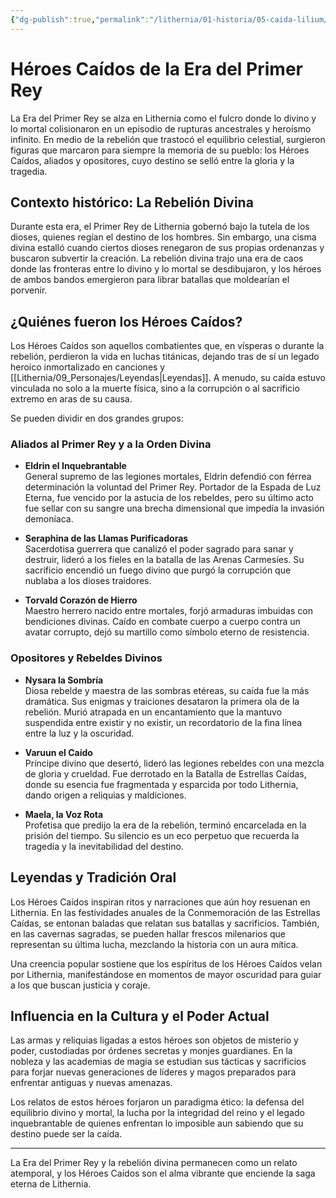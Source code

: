 ```yaml
---
{"dg-publish":true,"permalink":"/lithernia/01-historia/05-caida-lilium/heroes-caidos-de-la-era-del-primer-rey/","title":"Héroes Caídos de la Era del Primer Rey","tags":["lithernia","historia","personajes"]}
---
```


# Héroes Caídos de la Era del Primer Rey

La Era del Primer Rey se alza en Lithernia como el fulcro donde lo divino y lo mortal colisionaron en un episodio de rupturas ancestrales y heroísmo infinito. En medio de la rebelión que trastocó el equilibrio celestial, surgieron figuras que marcaron para siempre la memoria de su pueblo: los Héroes Caídos, aliados y opositores, cuyo destino se selló entre la gloria y la tragedia.

## Contexto histórico: La Rebelión Divina

Durante esta era, el Primer Rey de Lithernia gobernó bajo la tutela de los dioses, quienes regían el destino de los hombres. Sin embargo, una cisma divina estalló cuando ciertos dioses renegaron de sus propias ordenanzas y buscaron subvertir la creación. La rebelión divina trajo una era de caos donde las fronteras entre lo divino y lo mortal se desdibujaron, y los héroes de ambos bandos emergieron para librar batallas que moldearían el porvenir.

## ¿Quiénes fueron los Héroes Caídos?

Los Héroes Caídos son aquellos combatientes que, en vísperas o durante la rebelión, perdieron la vida en luchas titánicas, dejando tras de sí un legado heroico inmortalizado en canciones y [[Lithernia/09_Personajes/Leyendas\|Leyendas]]. A menudo, su caída estuvo vinculada no solo a la muerte física, sino a la corrupción o al sacrificio extremo en aras de su causa.

Se pueden dividir en dos grandes grupos:

### Aliados al Primer Rey y a la Orden Divina

- **Eldrin el Inquebrantable**  
  General supremo de las legiones mortales, Eldrin defendió con férrea determinación la voluntad del Primer Rey. Portador de la Espada de Luz Eterna, fue vencido por la astucia de los rebeldes, pero su último acto fue sellar con su sangre una brecha dimensional que impedía la invasión demoníaca.

- **Seraphina de las Llamas Purificadoras**  
  Sacerdotisa guerrera que canalizó el poder sagrado para sanar y destruir, lideró a los fieles en la batalla de las Arenas Carmesíes. Su sacrificio encendió un fuego divino que purgó la corrupción que nublaba a los dioses traidores.

- **Torvald Corazón de Hierro**  
  Maestro herrero nacido entre mortales, forjó armaduras imbuidas con bendiciones divinas. Caído en combate cuerpo a cuerpo contra un avatar corrupto, dejó su martillo como símbolo eterno de resistencia.

### Opositores y Rebeldes Divinos

- **Nysara la Sombría**  
  Diosa rebelde y maestra de las sombras etéreas, su caída fue la más dramática. Sus enigmas y traiciones desataron la primera ola de la rebelión. Murió atrapada en un encantamiento que la mantuvo suspendida entre existir y no existir, un recordatorio de la fina línea entre la luz y la oscuridad.

- **Varuun el Caído**  
  Príncipe divino que desertó, lideró las legiones rebeldes con una mezcla de gloria y crueldad. Fue derrotado en la Batalla de Estrellas Caídas, donde su esencia fue fragmentada y esparcida por todo Lithernia, dando origen a reliquias y maldiciones.

- **Maela, la Voz Rota**  
  Profetisa que predijo la era de la rebelión, terminó encarcelada en la prisión del tiempo. Su silencio es un eco perpetuo que recuerda la tragedia y la inevitabilidad del destino.

## Leyendas y Tradición Oral

Los Héroes Caídos inspiran ritos y narraciones que aún hoy resuenan en Lithernia. En las festividades anuales de la Conmemoración de las Estrellas Caídas, se entonan baladas que relatan sus batallas y sacrificios. También, en las cavernas sagradas, se pueden hallar frescos milenarios que representan su última lucha, mezclando la historia con un aura mítica.

Una creencia popular sostiene que los espíritus de los Héroes Caídos velan por Lithernia, manifestándose en momentos de mayor oscuridad para guiar a los que buscan justicia y coraje.

## Influencia en la Cultura y el Poder Actual

Las armas y reliquias ligadas a estos héroes son objetos de misterio y poder, custodiadas por órdenes secretas y monjes guardianes. En la nobleza y las academias de magia se estudian sus tácticas y sacrificios para forjar nuevas generaciones de líderes y magos preparados para enfrentar antiguas y nuevas amenazas.

Los relatos de estos héroes forjaron un paradigma ético: la defensa del equilibrio divino y mortal, la lucha por la integridad del reino y el legado inquebrantable de quienes enfrentan lo imposible aun sabiendo que su destino puede ser la caída.

---

La Era del Primer Rey y la rebelión divina permanecen como un relato atemporal, y los Héroes Caídos son el alma vibrante que enciende la saga eterna de Lithernia.